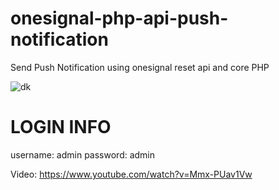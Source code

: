 # onesignal-php-api-push-notification
Send Push Notification using onesignal reset api and core PHP

![dk](https://user-images.githubusercontent.com/16277392/123512075-31e66f80-d6a7-11eb-9c45-ec56f76f5529.png)

# LOGIN INFO
username: admin
password: admin

Video: https://www.youtube.com/watch?v=Mmx-PUav1Vw
